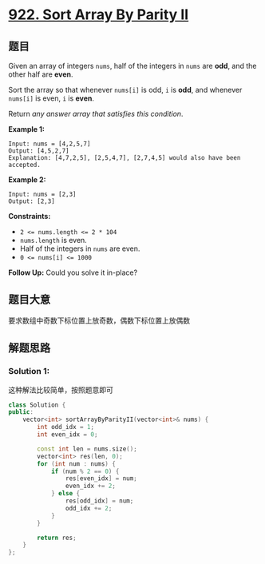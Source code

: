 # [922. Sort Array By Parity II](https://leetcode.com/problems/sort-array-by-parity-ii/)

## 题目

Given an array of integers `nums`, half of the integers in `nums` are **odd**, and the other half are **even**.

Sort the array so that whenever `nums[i]` is odd, `i` is **odd**, and whenever `nums[i]` is even, `i` is **even**.

Return *any answer array that satisfies this condition*.

 

**Example 1:**

```
Input: nums = [4,2,5,7]
Output: [4,5,2,7]
Explanation: [4,7,2,5], [2,5,4,7], [2,7,4,5] would also have been accepted.
```

**Example 2:**

```
Input: nums = [2,3]
Output: [2,3]
```

 

**Constraints:**

- `2 <= nums.length <= 2 * 104`
- `nums.length` is even.
- Half of the integers in `nums` are even.
- `0 <= nums[i] <= 1000`

 

**Follow Up:** Could you solve it in-place?

## 题目大意

要求数组中奇数下标位置上放奇数，偶数下标位置上放偶数

## 解题思路


### Solution 1:

这种解法比较简单，按照题意即可

````c++
class Solution {
public:
    vector<int> sortArrayByParityII(vector<int>& nums) {
        int odd_idx = 1;
        int even_idx = 0;

        const int len = nums.size();
        vector<int> res(len, 0);
        for (int num : nums) {
            if (num % 2 == 0) {
                res[even_idx] = num;
                even_idx += 2;
            } else {
                res[odd_idx] = num;
                odd_idx += 2;
            }
        }

        return res;
    }
};
````
